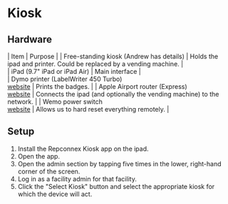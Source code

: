 # Kiosk

## Hardware

| Item | Purpose |
| Free-standing kiosk (Andrew has details) | Holds the ipad and printer. Could be replaced by a vending machine. |    
| iPad (9.7" iPad or iPad Air) | Main interface |    
| Dymo printer (LabelWriter 450 Turbo)<br/><a href='https://www.amazon.com/DYMO-LabelWriter-Thermal-Printer-1750283/dp/B0027JIIKQ'>website</a> | Prints the badges. |
| Apple Airport router (Express)<br/><a href='https://www.apple.com/airport-express/'>website</a> | Connects the ipad (and optionally the vending machine) to the network. |
| Wemo power switch<br/><a href='https://www.bestbuy.com/site/wemo-wemo-insight-plug-white-gray/2300063.p'>website</a> | Allows us to hard reset everything remotely. |

## Setup

1. Install the Repconnex Kiosk app on the ipad.
2. Open the app.
3. Open the admin section by tapping five times in the lower, right-hand corner of the screen.
4. Log in as a facility admin for that facility.
5. Click the "Select Kiosk" button and select the appropriate kiosk for which the device will act.
